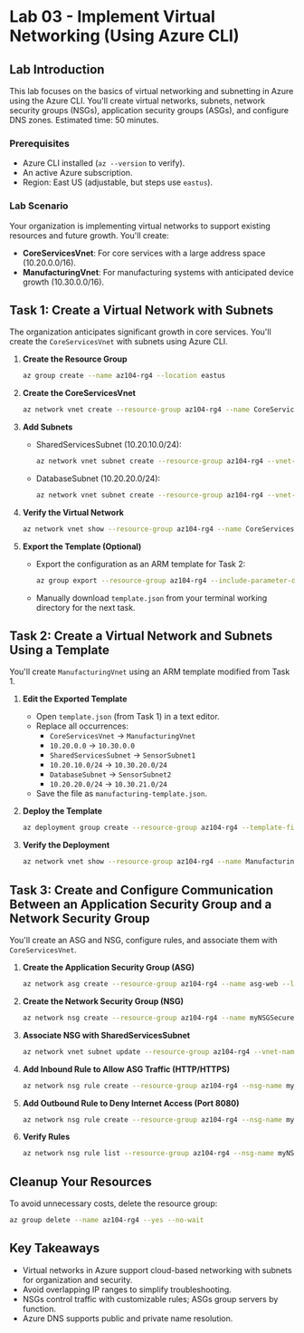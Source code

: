 # Lab 03 - Implement Virtual Networking (Using Azure CLI)

## Lab Introduction
This lab focuses on the basics of virtual networking and subnetting in Azure using the Azure CLI. You'll create virtual networks, subnets, network security groups (NSGs), application security groups (ASGs), and configure DNS zones. Estimated time: 50 minutes.

### Prerequisites
- Azure CLI installed (`az --version` to verify).
- An active Azure subscription.
- Region: East US (adjustable, but steps use `eastus`).

### Lab Scenario
Your organization is implementing virtual networks to support existing resources and future growth. You'll create:
- **CoreServicesVnet**: For core services with a large address space (10.20.0.0/16).
- **ManufacturingVnet**: For manufacturing systems with anticipated device growth (10.30.0.0/16).

## Task 1: Create a Virtual Network with Subnets
The organization anticipates significant growth in core services. You'll create the `CoreServicesVnet` with subnets using Azure CLI.

1. **Create the Resource Group**
   ```bash
   az group create --name az104-rg4 --location eastus
   ```

2. **Create the CoreServicesVnet**
   ```bash
   az network vnet create --resource-group az104-rg4 --name CoreServicesVnet --address-prefix 10.20.0.0/16 --location eastus
   ```

3. **Add Subnets**
   - SharedServicesSubnet (10.20.10.0/24):
     ```bash
     az network vnet subnet create --resource-group az104-rg4 --vnet-name CoreServicesVnet --name SharedServicesSubnet --address-prefix 10.20.10.0/24
     ```
   - DatabaseSubnet (10.20.20.0/24):
     ```bash
     az network vnet subnet create --resource-group az104-rg4 --vnet-name CoreServicesVnet --name DatabaseSubnet --address-prefix 10.20.20.0/24
     ```

4. **Verify the Virtual Network**
   ```bash
   az network vnet show --resource-group az104-rg4 --name CoreServicesVnet --query "{AddressSpace:addressSpace.addressPrefixes, Subnets:subnets[*].name}" --output table
   ```

5. **Export the Template (Optional)**
   - Export the configuration as an ARM template for Task 2:
     ```bash
     az group export --resource-group az104-rg4 --include-parameter-default-value > template.json
     ```
   - Manually download `template.json` from your terminal working directory for the next task.

## Task 2: Create a Virtual Network and Subnets Using a Template
You'll create `ManufacturingVnet` using an ARM template modified from Task 1.

1. **Edit the Exported Template**
   - Open `template.json` (from Task 1) in a text editor.
   - Replace all occurrences:
     - `CoreServicesVnet` → `ManufacturingVnet`
     - `10.20.0.0` → `10.30.0.0`
     - `SharedServicesSubnet` → `SensorSubnet1`
     - `10.20.10.0/24` → `10.30.20.0/24`
     - `DatabaseSubnet` → `SensorSubnet2`
     - `10.20.20.0/24` → `10.30.21.0/24`
   - Save the file as `manufacturing-template.json`.

2. **Deploy the Template**
   ```bash
   az deployment group create --resource-group az104-rg4 --template-file manufacturing-template.json
   ```

3. **Verify the Deployment**
   ```bash
   az network vnet show --resource-group az104-rg4 --name ManufacturingVnet --query "{AddressSpace:addressSpace.addressPrefixes, Subnets:subnets[*].name}" --output table
   ```

## Task 3: Create and Configure Communication Between an Application Security Group and a Network Security Group
You'll create an ASG and NSG, configure rules, and associate them with `CoreServicesVnet`.

1. **Create the Application Security Group (ASG)**
   ```bash
   az network asg create --resource-group az104-rg4 --name asg-web --location eastus
   ```

2. **Create the Network Security Group (NSG)**
   ```bash
   az network nsg create --resource-group az104-rg4 --name myNSGSecure --location eastus
   ```

3. **Associate NSG with SharedServicesSubnet**
   ```bash
   az network vnet subnet update --resource-group az104-rg4 --vnet-name CoreServicesVnet --name SharedServicesSubnet --network-security-group myNSGSecure
   ```

4. **Add Inbound Rule to Allow ASG Traffic (HTTP/HTTPS)**
   ```bash
   az network nsg rule create --resource-group az104-rg4 --nsg-name myNSGSecure --name AllowASG --priority 100 --source-asgs asg-web --destination-address-prefix "*" --destination-port-ranges 80 443 --access Allow --protocol Tcp --direction Inbound
   ```

5. **Add Outbound Rule to Deny Internet Access (Port 8080)**
   ```bash
   az network nsg rule create --resource-group az104-rg4 --nsg-name myNSGSecure --name DenyAnyCustom8080Outbound --priority 4096 --source-address-prefix "*" --destination-address-prefix "Internet" --destination-port-range 8080 --access Deny --protocol Any --direction Outbound
   ```

6. **Verify Rules**
   ```bash
   az network nsg rule list --resource-group az104-rg4 --nsg-name myNSGSecure --output table
   ```


## Cleanup Your Resources
To avoid unnecessary costs, delete the resource group:
```bash
az group delete --name az104-rg4 --yes --no-wait
```

## Key Takeaways
- Virtual networks in Azure support cloud-based networking with subnets for organization and security.
- Avoid overlapping IP ranges to simplify troubleshooting.
- NSGs control traffic with customizable rules; ASGs group servers by function.
- Azure DNS supports public and private name resolution.
